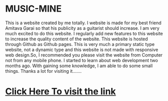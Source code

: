 # MUSIC-MINE

This is a website created by me totally. I website is made for my best friend Amitava Garai so that his publicity as a guitarist should increase. 
I am very much excited to do this website. I regularly add new features to this website to increase the quality content of the website. 
This website is hosted through Github as Github pages. This is very much a primary static type website, not a dynamic type and this website is not made with responsive web design.So,  I recommended you please visit the website from Computer not from any mobile phone. I started to learn about web development two months ago. With gaining some knowledge, I am able to do some small things. Thanks a lot for visiting it.......

# [Click Here To visit the link](https://samarpancoder2002.github.io/MUSIC-MINE/)
